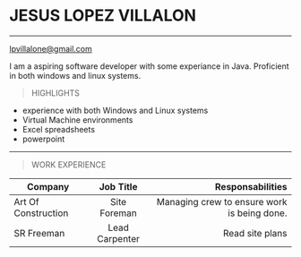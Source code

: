 # JESUS LOPEZ VILLALON
******************************
lpvillalone@gmail.com

<!-- -->
I am a aspiring software developer with some experiance in Java. Proficient in
both windows and linux systems.
<!-- -->

>HIGHLIGHTS
<!--line that seperates -->
* experience with both Windows and Linux systems
* Virtual Machine environments
* Excel spreadsheets
* powerpoint

-----------------------------------------------------------------------------
>WORK EXPERIENCE
<!--Tables-->
| Company     |   Job Title    |                            Responsabilities |
|-------------|:--------------:|--------------------------------------------:|
| Art Of Construction |  Site Foreman  | Managing crew to ensure work is being done. |
| SR Freeman  | Lead Carpenter |                             Read site plans |
